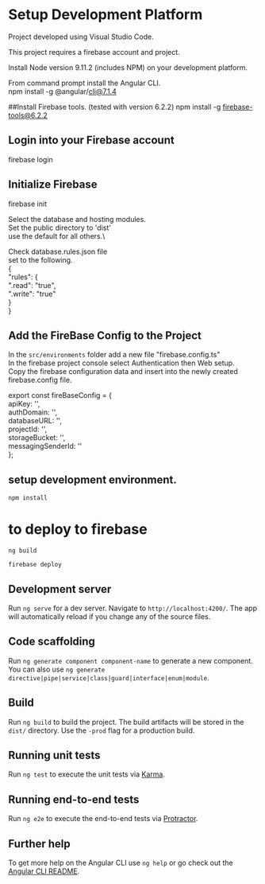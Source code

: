 # Setup Development Platform

Project developed using Visual Studio Code.  

This project requires a firebase account and project.  

Install Node version 9.11.2 (includes NPM)  on your development platform.

From command prompt install the Angular CLI. \
npm install -g @angular/cli@7.1.4

##Install Firebase tools.  (tested with version 6.2.2) 
npm install -g firebase-tools@6.2.2  

## Login into your Firebase account 
firebase login

## Initialize Firebase
firebase init 

Select the database and hosting modules. \
Set the public directory to 'dist'  \
use the default for all others.\

Check database.rules.json file \
set to the following. \
{ \
  "rules": { \
    ".read": "true", \
    ".write": "true" \
  } \
} 

## Add the FireBase Config to the Project
In the `src/environments` folder add a new file "firebase.config.ts" \
In the firebase project console select Authentication then Web setup. \
Copy the firebase configuration data and insert into the newly created\
firebase.config file.

export const fireBaseConfig = { \
    apiKey: '', \
    authDomain: '', \
    databaseURL: '', \
    projectId: '', \
    storageBucket: '', \
    messagingSenderId: '' \
};

## setup development environment. 
    npm install

# to deploy to firebase
    ng build

    firebase deploy


## Development server

Run `ng serve` for a dev server. Navigate to `http://localhost:4200/`. The app will automatically reload if you change any of the source files.

## Code scaffolding

Run `ng generate component component-name` to generate a new component. You can also use `ng generate directive|pipe|service|class|guard|interface|enum|module`.

## Build

Run `ng build` to build the project. The build artifacts will be stored in the `dist/` directory. Use the `-prod` flag for a production build.

## Running unit tests

Run `ng test` to execute the unit tests via [Karma](https://karma-runner.github.io).

## Running end-to-end tests

Run `ng e2e` to execute the end-to-end tests via [Protractor](http://www.protractortest.org/).

## Further help

To get more help on the Angular CLI use `ng help` or go check out the [Angular CLI README](https://github.com/angular/angular-cli/blob/master/README.md).
